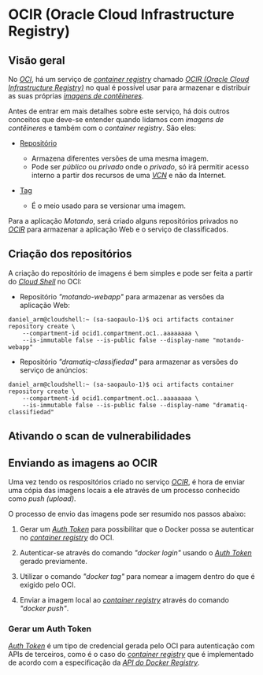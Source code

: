 # OCIR (Oracle Cloud Infrastructure Registry)

## Visão geral

No _[OCI](https://www.oracle.com/cloud/)_, há um serviço de _[container registry](https://docs.oracle.com/en-us/iaas/Content/Registry/Concepts/registryoverview.htm)_ chamado _[OCIR (Oracle Cloud Infrastructure Registry)](https://www.oracle.com/br/cloud/cloud-native/container-registry/)_ no qual é possível usar para armazenar e distribuir as suas próprias _[imagens de contêineres](https://docs.oracle.com/en-us/iaas/Content/Registry/Concepts/registryconcepts.htm#About_Images)_.

Antes de entrar em mais detalhes sobre este serviço, há dois outros conceitos que deve-se entender quando lidamos com _imagens de contêineres_ e também com o _container registry_. São eles:

- [Repositório](https://docs.oracle.com/en-us/iaas/Content/Registry/Concepts/registryconcepts.htm#About_Repositories)
    - Armazena diferentes versões de uma mesma imagem.
    - Pode ser _público_ ou _privado_ onde o _privado_, só irá permitir acesso interno a partir dos recursos de uma _[VCN](https://docs.oracle.com/en-us/iaas/Content/Network/Tasks/Overview_of_VCNs_and_Subnets.htm)_ e não da Internet.

- [Tag](https://docs.docker.com/glossary/#tag)
    - É o meio usado para se versionar uma imagem.

Para a aplicação _Motando_, será criado alguns repositórios privados no _[OCIR](https://www.oracle.com/br/cloud/cloud-native/container-registry/)_ para armazenar a aplicação Web e o serviço de classificados. 

## Criação dos repositórios

A criação do repositório de imagens é bem simples e pode ser feita a partir do _[Cloud Shell](https://docs.oracle.com/en-us/iaas/Content/API/Concepts/cloudshellintro.htm)_ no OCI:

- Repositório _"motando-webapp"_ para armazenar as versões da aplicação Web:

```
daniel_arm@cloudshell:~ (sa-saopaulo-1)$ oci artifacts container repository create \
    --compartment-id ocid1.compartment.oc1..aaaaaaaa \
    --is-immutable false --is-public false --display-name "motando-webapp"
```

- Repositório _"dramatiq-classifiedad"_ para armazenar as versões do serviço de anúncios:

```
daniel_arm@cloudshell:~ (sa-saopaulo-1)$ oci artifacts container repository create \
    --compartment-id ocid1.compartment.oc1..aaaaaaaa \
    --is-immutable false --is-public false --display-name "dramatiq-classifiedad"
```

## Ativando o scan de vulnerabilidades

## Enviando as imagens ao OCIR

Uma vez tendo os respositórios criado no serviço _[OCIR](https://www.oracle.com/br/cloud/cloud-native/container-registry/)_, é hora de enviar uma cópia das imagens locais a ele através de um processo conhecido como _push (upload)_.

O processo de envio das imagens pode ser resumido nos passos abaixo:

1. Gerar um _[Auth Token](https://docs.oracle.com/en-us/iaas/Content/Registry/Tasks/registrygettingauthtoken.htm)_ para possibilitar que o Docker possa se autenticar no _[container registry](https://docs.oracle.com/en-us/iaas/Content/Registry/Concepts/registryoverview.htm)_ do OCI.

2. Autenticar-se através do comando _"docker login"_ usando o _[Auth Token](https://docs.oracle.com/en-us/iaas/Content/Registry/Tasks/registrygettingauthtoken.htm)_ gerado previamente.

3. Utilizar o comando _"docker tag"_ para nomear a imagem dentro do que é exigido pelo OCI.

4. Enviar a imagem local ao _[container registry](https://docs.oracle.com/en-us/iaas/Content/Registry/Concepts/registryoverview.htm)_ através do comando _"docker push"_.

### Gerar um Auth Token

_[Auth Token](https://docs.oracle.com/en-us/iaas/Content/Registry/Tasks/registrygettingauthtoken.htm)_ é um tipo de credencial gerada pelo OCI para autenticação com APIs de terceiros, como é o caso do _[container registry](https://docs.oracle.com/en-us/iaas/Content/Registry/Concepts/registryoverview.htm)_ que é implementado de acordo com a especificação da _[API do Docker Registry](https://distribution.github.io/distribution/spec/api/)_.
